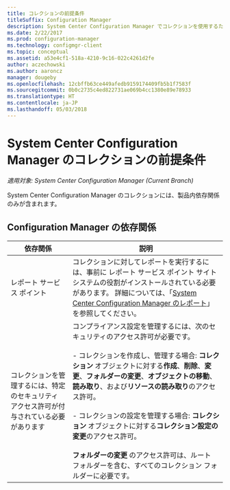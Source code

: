 ```yaml
---
title: コレクションの前提条件
titleSuffix: Configuration Manager
description: System Center Configuration Manager でコレクションを使用するための前提条件について説明します。
ms.date: 2/22/2017
ms.prod: configuration-manager
ms.technology: configmgr-client
ms.topic: conceptual
ms.assetid: a53e4cf1-518a-4210-9c16-022c4261d2fe
author: aczechowski
ms.author: aaroncz
manager: dougeby
ms.openlocfilehash: 12cbffb63ce449afedb9159174409fb5b1f7583f
ms.sourcegitcommit: 0b0c2735c4ed822731ae069b4cc1380e89e78933
ms.translationtype: HT
ms.contentlocale: ja-JP
ms.lasthandoff: 05/03/2018
---
```

# <a name="prerequisites-for-collections-in-system-center-configuration-manager"></a>System Center Configuration Manager のコレクションの前提条件

*適用対象: System Center Configuration Manager (Current Branch)*

System Center Configuration Manager のコレクションには、製品内依存関係のみが含まれます。  

## <a name="configuration-manager-dependencies"></a>Configuration Manager の依存関係  

|依存関係|説明|  
|----------------|----------------------|  
|レポート サービス ポイント|コレクションに対してレポートを実行するには、事前に レポート サービス ポイント サイト システムの役割がインストールされている必要があります。 詳細については、「[System Center Configuration Manager のレポート](../../../../core/servers/manage/reporting.md)」を参照してください。|  
|コレクションを管理するには、特定のセキュリティ アクセス許可が付与されている必要があります|コンプライアンス設定を管理するには、次のセキュリティのアクセス許可が必要です。<br /><br /> - コレクションを作成し、管理する場合: **コレクション** オブジェクトに対する**作成**、**削除**、**変更**、**フォルダーの変更**、**オブジェクトの移動**、**読み取り**、および**リソースの読み取り**のアクセス許可。<br /><br /> - コレクションの設定を管理する場合: **コレクション** オブジェクトに対する**コレクション設定の変更**のアクセス許可。<br /><br /> **フォルダーの変更** のアクセス許可は、ルート フォルダーを含む、すべてのコレクション フォルダーに必要です。|  
